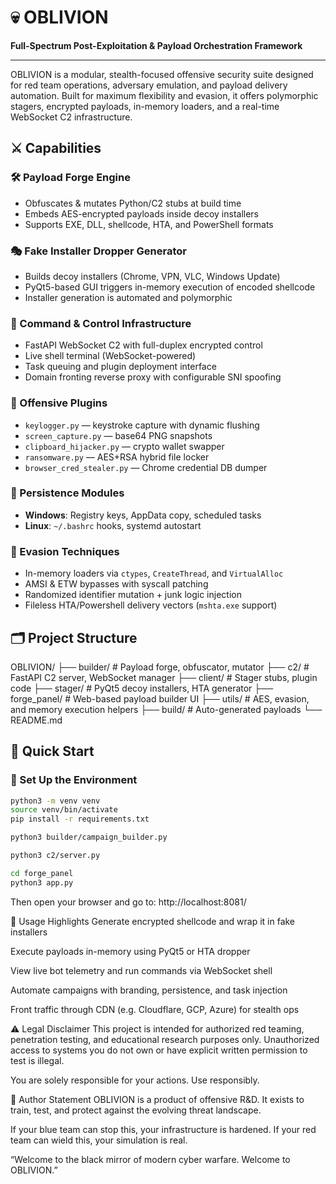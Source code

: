 # 💀 OBLIVION
**Full-Spectrum Post-Exploitation & Payload Orchestration Framework**

---

OBLIVION is a modular, stealth-focused offensive security suite designed for red team operations, adversary emulation, and payload delivery automation. Built for maximum flexibility and evasion, it offers polymorphic stagers, encrypted payloads, in-memory loaders, and a real-time WebSocket C2 infrastructure.



## ⚔️ Capabilities

### 🛠️ Payload Forge Engine
- Obfuscates & mutates Python/C2 stubs at build time
- Embeds AES-encrypted payloads inside decoy installers
- Supports EXE, DLL, shellcode, HTA, and PowerShell formats

### 🎭 Fake Installer Dropper Generator
- Builds decoy installers (Chrome, VPN, VLC, Windows Update)
- PyQt5-based GUI triggers in-memory execution of encoded shellcode
- Installer generation is automated and polymorphic

### 📡 Command & Control Infrastructure
- FastAPI WebSocket C2 with full-duplex encrypted control
- Live shell terminal (WebSocket-powered)
- Task queuing and plugin deployment interface
- Domain fronting reverse proxy with configurable SNI spoofing

### 🧩 Offensive Plugins
- `keylogger.py` — keystroke capture with dynamic flushing  
- `screen_capture.py` — base64 PNG snapshots  
- `clipboard_hijacker.py` — crypto wallet swapper  
- `ransomware.py` — AES+RSA hybrid file locker  
- `browser_cred_stealer.py` — Chrome credential DB dumper  

### 🧬 Persistence Modules
- **Windows**: Registry keys, AppData copy, scheduled tasks  
- **Linux**: `~/.bashrc` hooks, systemd autostart  

### 👻 Evasion Techniques
- In-memory loaders via `ctypes`, `CreateThread`, and `VirtualAlloc`
- AMSI & ETW bypasses with syscall patching
- Randomized identifier mutation + junk logic injection
- Fileless HTA/Powershell delivery vectors (`mshta.exe` support)

## 🗂️ Project Structure



OBLIVION/
├── builder/           # Payload forge, obfuscator, mutator
├── c2/                # FastAPI C2 server, WebSocket manager
├── client/            # Stager stubs, plugin code
├── stager/            # PyQt5 decoy installers, HTA generator
├── forge_panel/       # Web-based payload builder UI
├── utils/             # AES, evasion, and memory execution helpers
├── build/             # Auto-generated payloads
└── README.md



## 🚀 Quick Start

### 🔧 Set Up the Environment



```bash
python3 -m venv venv
source venv/bin/activate
pip install -r requirements.txt

```

```bash
python3 builder/campaign_builder.py

```

```bash
python3 c2/server.py

```

```bash
cd forge_panel
python3 app.py

```

Then open your browser and go to:
http://localhost:8081/

🧠 Usage Highlights
Generate encrypted shellcode and wrap it in fake installers

Execute payloads in-memory using PyQt5 or HTA dropper

View live bot telemetry and run commands via WebSocket shell

Automate campaigns with branding, persistence, and task injection

Front traffic through CDN (e.g. Cloudflare, GCP, Azure) for stealth ops

⚠️ Legal Disclaimer
This project is intended for authorized red teaming, penetration testing, and educational research purposes only.
Unauthorized access to systems you do not own or have explicit written permission to test is illegal.

You are solely responsible for your actions. Use responsibly.

🧬 Author Statement
OBLIVION is a product of offensive R&D. It exists to train, test, and protect against the evolving threat landscape.

If your blue team can stop this, your infrastructure is hardened.
If your red team can wield this, your simulation is real.

“Welcome to the black mirror of modern cyber warfare. Welcome to OBLIVION.”
